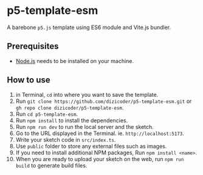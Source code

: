 # p5-template-esm

A barebone `p5.js` template using ES6 module and Vite.js bundler.

## Prerequisites

- [Node.js](https://nodejs.org/en) needs to be installed on your machine.

## How to use

1. in Terminal, `cd` into where you want to save the template.
2. Run `git clone https://github.com/dizicoder/p5-template-esm.git` or `gh repo clone dizicoder/p5-template-esm`.
3. Run `cd p5-template-esm`.
4. Run `npm install` to install the dependencies.
5. Run `npm run dev` to run the local server and the sketch.
6. Go to the URL displayed in the Terminal. ie. `http://localhost:5173`.
7. Write your sketch code in `src/index.ts`.
8. Use `public` folder to store any external files such as images.
9. If you need to install additional NPM packages, Run `npm install <name>`.
10. When you are ready to upload your sketch on the web, run `npm run build` to generate build files.
